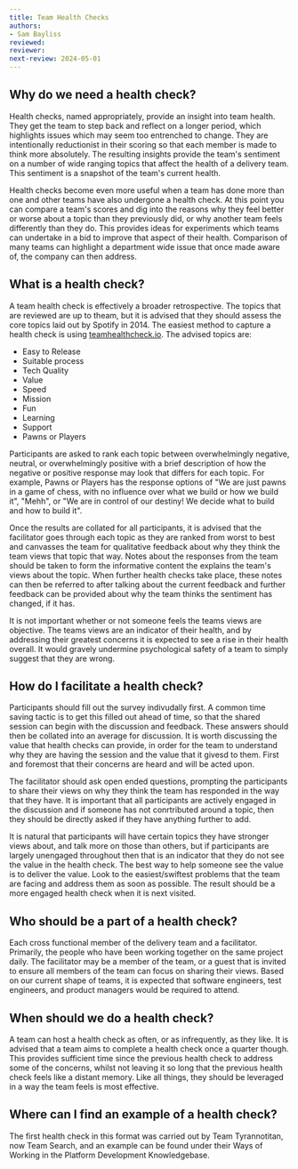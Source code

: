 ```yaml
---
title: Team Health Checks
authors: 
- Sam Bayliss
reviewed: 
reviewer:
next-review: 2024-05-01
---
```


## Why do we need a health check?

Health checks, named appropriately, provide an insight into team health. They get the team to step back and reflect on a longer period, which highlights issues which may seem too entrenched to change. They are intentionally reductionist in their scoring so that each member is made to think more absolutely. The resulting insights provide the team's sentiment on a number of wide ranging topics that affect the health of a delivery team. This sentiment is a snapshot of the team's current health. 

Health checks become even more useful when a team has done more than one and other teams have also undergone a health check. At this point you can compare a team's scores and dig into the reasons why they feel better or worse about a topic than they previously did, or why another team feels differently than they do. This provides ideas for experiments which teams can undertake in a bid to improve that aspect of their health. Comparison of many teams can highlight a department wide issue that once made aware of, the company can then address.

## What is a health check?

A team health check is effectively a broader retrospective. The topics that are reviewed are up to theam, but it is advised that they should assess the core topics laid out by Spotify in 2014. The easiest method to capture a health check is using [teamhealthcheck.io](https://teamhealthcheck.io/). The advised topics are:

- Easy to Release
- Suitable process
- Tech Quality
- Value
- Speed
- Mission
- Fun
- Learning
- Support
- Pawns or Players

Participants are asked to rank each topic between overwhelmingly negative, neutral, or overwhelmingly positive with a brief description of how the negative or positive response may look that differs for each topic. For example, Pawns or Players has the response options of "We are just pawns in a game of chess, with no influence over what we build or how we build it", "Mehh", or "We are in control of our destiny! We decide what to build and how to build it".

Once the results are collated for all participants, it is advised that the facilitator goes through each topic as they are ranked from worst to best and canvasses the team for qualitative feedback about why they think the team views that topic that way. Notes about the responses from the team should be taken to form the informative content the explains the team's views about the topic. When further health checks take place, these notes can then be referred to after talking about the current feedback and further feedback can be provided about why the team thinks the sentiment has changed, if it has.

It is not important whether or not someone feels the teams views are objective. The teams views are an indicator of their health, and by addressing their greatest concerns it is expected to see a rise in their health overall. It would gravely undermine psychological safety of a team to simply suggest that they are wrong.

## How do I facilitate a health check?

Participants should fill out the survey indivudally first. A common time saving tactic is to get this filled out ahead of time, so that the shared session can begin with the discussion and feedback. These answers should then be collated into an average for discussion. It is worth discussing the value that health checks can provide, in order for the team to understand why they are having the session and the value that it givesd to them. First and foremost that their concerns are heard and will be acted upon. 

The facilitator should ask open ended questions, prompting the participants to share their views on why they think the team has responded in the way that they have. It is important that all participants are actively engaged in the discussion and if someone has not conrtributed around a topic, then they should be directly asked if they have anything further to add. 

It is natural that participants will have certain topics they have stronger views about, and talk more on those than others, but if participants are largely unengaged throughout then that is an indicator that they do not see the value in the health check. The best way to help someone see the value is to deliver the value. Look to the easiest/swiftest problems that the team are facing and address them as soon as possible. The result should be a more engaged health check when it is next visited.

## Who should be a part of a health check?

Each cross functional member of the delivery team and a facilitator. Primarily, the people who have been working together on the same project daily. The facilitator may be a member of the team, or a guest that is invited to ensure all members of the team can focus on sharing their views. Based on our current shape of teams, it is expected that software engineers, test engineers, and product managers would be required to attend.

## When should we do a health check?

A team can host a health check as often, or as infrequently, as they like. It is advised that a team aims to complete a health check once a quarter though. This provides sufficient time since the previous health check to address some of the concerns, whilst not leaving it so long that the previous health check feels like a distant memory. Like all things, they should be leveraged in a way the team feels is most effective.

## Where can I find an example of a health check?

The first health check in this format was carried out by Team Tyrannotitan, now Team Search, and an example can be found under their Ways of Working in the Platform Development Knowledgebase.